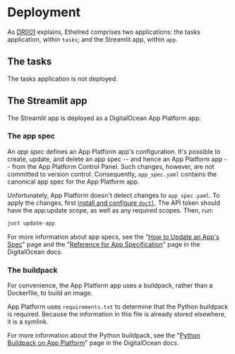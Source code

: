 # Deployment

As [DR001](decision_records.md#001-two-applications-one-codebase) explains,
Ethelred comprises two applications:
the tasks application, within `tasks`;
and the Streamlit app, within `app`.

## The tasks

The tasks application is not deployed.

## The Streamlit app

The Streamlit app is deployed as a DigitalOcean App Platform app.

### The app spec

An *app spec* defines an App Platform app's configuration.
It's possible to create, update, and delete an app spec
-- and hence an App Platform app --
from the App Platform Control Panel.
Such changes, however, are not committed to version control.
Consequently, `app_spec.yaml` contains the canonical app spec for the App Platform app.

Unfortunately, App Platform doesn't detect changes to `app_spec.yaml`.
To apply the changes, first [install and configure `doctl`][1].
The API token should have the app:update scope, as well as any required scopes.
Then, run:

```sh
just update-app
```

For more information about app specs,
see the "[How to Update an App's Spec][]" page
and the "[Reference for App Specification][]" page
in the DigitalOcean docs.

### The buildpack

For convenience,
the App Platform app uses a buildpack, rather than a Dockerfile, to build an image.

App Platform uses `requirements.txt` to determine that the Python buildpack is required.
Because the information in this file is already stored elsewhere,
it is a symlink.

For more information about the Python buildpack,
see the "[Python Buildpack on App Platform][]" page in the DigitalOcean docs.

[1]: https://docs.digitalocean.com/reference/doctl/how-to/install/
[How to Update an App's Spec]: https://docs.digitalocean.com/products/app-platform/how-to/update-app-spec/
[Python Buildpack on App Platform]: https://docs.digitalocean.com/products/app-platform/reference/buildpacks/python/
[Reference for App Specification]: https://docs.digitalocean.com/products/app-platform/reference/app-spec/
